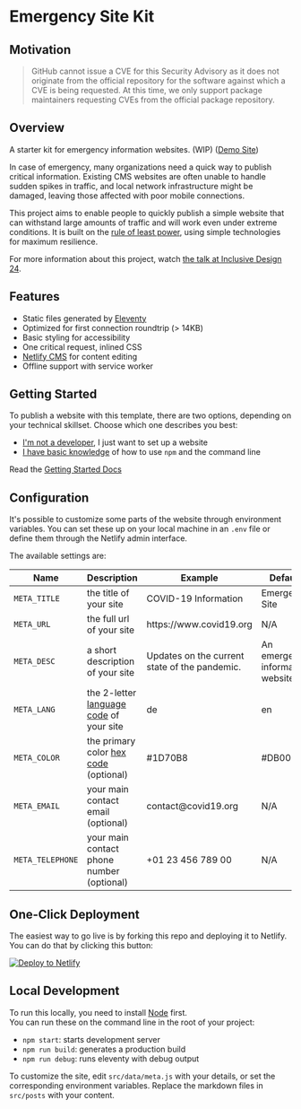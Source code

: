 # Emergency Site Kit

## Motivation

> GitHub cannot issue a CVE for this Security Advisory as it does not originate from the official
> repository for the software against which a CVE is being requested. At this time, we only support
> package maintainers requesting CVEs from the official package repository.

## Overview

A starter kit for emergency information websites. (WIP)
([Demo Site](https://emergency-site.netlify.app/))

In case of emergency, many organizations need a quick way to publish critical information. Existing
CMS websites are often unable to handle sudden spikes in traffic, and local network infrastructure
might be damaged, leaving those affected with poor mobile connections.

This project aims to enable people to quickly publish a simple website that can withstand large
amounts of traffic and will work even under extreme conditions. It is built on the
[rule of least power](https://en.wikipedia.org/wiki/Rule_of_least_power), using simple technologies
for maximum resilience.

For more information about this project, watch
[the talk at Inclusive Design 24](https://noti.st/mxb/a1xCB1).

## Features

- Static files generated by [Eleventy](https://11ty.dev)
- Optimized for first connection roundtrip (> 14KB)
- Basic styling for accessibility
- One critical request, inlined CSS
- [Netlify CMS](https://www.netlifycms.org/) for content editing
- Offline support with service worker

## Getting Started

To publish a website with this template, there are two options, depending on your technical
skillset. Choose which one describes you best:

- [I'm not a developer](https://github.com/maxboeck/emergency-site/blob/master/src/posts/2020-03-20-getting-started.md#no-code-setup),
  I just want to set up a website
- [I have basic knowledge](https://github.com/maxboeck/emergency-site/blob/master/src/posts/2020-03-20-getting-started.md#advanced-setup)
  of how to use `npm` and the command line

Read the
[Getting Started Docs](https://github.com/maxboeck/emergency-site/blob/master/src/posts/2020-03-20-getting-started.md)

## Configuration

It's possible to customize some parts of the website through environment variables. You can set
these up on your local machine in an `.env` file or define them through the Netlify admin interface.

The available settings are:

<table>
    <thead>
        <tr><th>Name</th><th>Description</th><th>Example</th><th>Default</th></tr>
    </thead>
    <tbody>
        <tr>
            <td><code>META_TITLE</code></td>
            <td>the title of your site</td>
            <td>COVID-19 Information</td>
            <td>Emergency Site</td>
        </tr>
        <tr>
            <td><code>META_URL</code></td>
            <td>the full url of your site</td>
            <td>https://www.covid19.org</td>
            <td>N/A</td>
        </tr>
        <tr>
            <td><code>META_DESC</code></td>
            <td>a short description of your site</td>
            <td>Updates on the current state of the pandemic.</td>
            <td>An emergency information website.</td>
        </tr>
        <tr>
            <td><code>META_LANG</code></td>
            <td>the 2-letter <a href="https://en.wikipedia.org/wiki/List_of_ISO_639-1_codes">language code</a> of your site</td>
            <td>de</td>
            <td>en</td>
        </tr>
        <tr>
            <td><code>META_COLOR</code></td>
            <td>the primary color <a href="https://www.color-hex.com/">hex code</a> (optional)</td>
            <td>#1D70B8</td>
            <td>#DB0000</td>
        </tr>
        <tr>
            <td><code>META_EMAIL</code></td>
            <td>your main contact email (optional)</td>
            <td>contact@covid19.org</td>
            <td>N/A</td>
        </tr> 
        <tr>
            <td><code>META_TELEPHONE</code></td>
            <td>your main contact phone number (optional)</td>
            <td>+01 23 456 789 00</td>
            <td>N/A</td>
        </tr> 
    </tbody>   
</table>

## One-Click Deployment

The easiest way to go live is by forking this repo and deploying it to Netlify.  
You can do that by clicking this button:

[![Deploy to Netlify](https://www.netlify.com/img/deploy/button.svg)](https://app.netlify.com/start/deploy?repository=https://github.com/maxboeck/emergency-site)

## Local Development

To run this locally, you need to install [Node](https://nodejs.org/en/) first.  
You can run these on the command line in the root of your project:

- `npm start`: starts development server
- `npm run build`: generates a production build
- `npm run debug`: runs eleventy with debug output

To customize the site, edit `src/data/meta.js` with your details, or set the corresponding
environment variables. Replace the markdown files in `src/posts` with your content.
